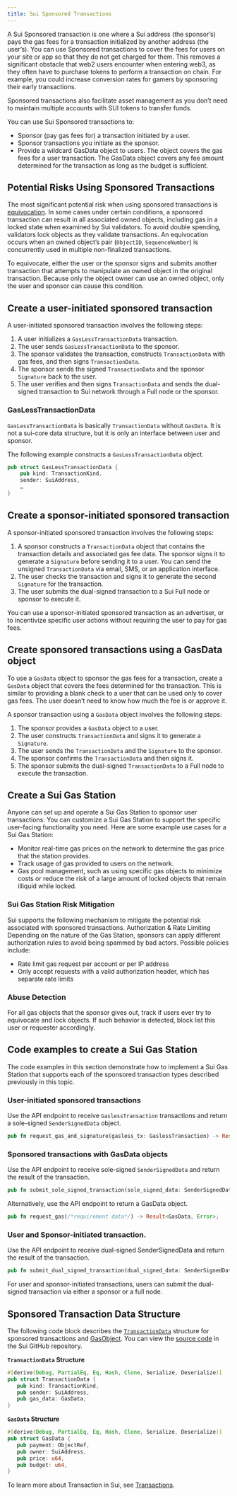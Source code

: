 ```yaml
---
title: Sui Sponsored Transactions
---
```


A Sui Sponsored transaction is one where a Sui address (the sponsor’s) pays the gas fees for a transaction initialized by another address (the user’s). You can use Sponsored transactions to cover the fees for users on your site or app so that they do not get charged for them. This removes a significant obstacle that web2 users encounter when entering web3, as they often have to purchase tokens to perform a transaction on chain. For example, you could increase conversion rates for gamers by sponsoring their early transactions.

Sponsored transactions also facilitate asset management as you don’t need to maintain multiple accounts with SUI tokens to transfer funds.

You can use Sui Sponsored transactions to:
 * Sponsor (pay gas fees for) a transaction initiated by a user.
 * Sponsor transactions you initiate as the sponsor.
 * Provide a wildcard GasData object to users. The object covers the gas fees for a user transaction. The GasData object covers any fee amount determined for the transaction as long as the budget is sufficient.

## Potential Risks Using Sponsored Transactions

The most significant potential risk when using sponsored transactions is [equivocation](../learn/sui-glossary#equivocation). In some cases under certain conditions, a sponsored transaction can result in all associated owned objects, including gas in a locked state when examined by Sui validators. To avoid double spending, validators lock objects as they validate transactions. An equivocation occurs when an owned object’s pair (`ObjectID`, `SequenceNumber`) is concurrently used in multiple non-finalized transactions.

To equivocate, either the user or the sponsor signs and submits another transaction that attempts to manipulate an owned object in the original transaction. Because only the object owner can use an owned object, only the user and sponsor can cause this condition.

## Create a user-initiated sponsored transaction

A user-initiated sponsored transaction involves the following steps:

 1. A user initializes a `GasLessTransactionData` transaction.
 1. The user sends `GasLessTransactionData` to the sponsor.
 1. The sponsor validates the transaction, constructs `TransactionData` with gas fees, and then signs `TransactionData`.
 1. The sponsor sends the signed `TransactionData` and the sponsor `Signature` back to the user.
 1. The user verifies and then signs `TransactionData` and sends the dual-signed transaction to Sui network through a Full node or the sponsor.

### GasLessTransactionData

`GasLessTransactionData` is basically `TransactionData` without `GasData`. It is not a sui-core data structure, but it is only an interface between user and sponsor.

The following example constructs a `GasLessTransactionData`  object.

```rust
pub struct GasLessTransactionData {
    pub kind: TransactionKind,
    sender: SuiAddress,
    …
}
```

## Create a sponsor-initiated sponsored transaction  

A sponsor-initiated sponsored transaction involves the following steps:
 1. A sponsor constructs a `TransactionData` object that contains the transaction details and associated gas fee data. The sponsor signs it to generate a `Signature` before sending it to a user. You can send the unsigned `TransactionData` via email, SMS, or an application interface.
 1. The user checks the transaction and signs it to generate the second `Signature` for the transaction.
 1. The user submits the dual-signed transaction to a Sui Full node or sponsor to execute it.

You can use a sponsor-initiated sponsored transaction as an advertiser, or to incentivize specific user actions without requiring the user to pay for gas fees.

## Create sponsored transactions using a GasData object

To use a `GasData` object to sponsor the gas fees for a transaction, create a `GasData` object that covers the fees determined for the transaction. This is similar to providing a blank check to a user that can be used only to cover gas fees. The user doesn’t need to know how much the fee is or approve it.

 A sponsor transaction using a `GasData` object involves the following steps:
 1. The sponsor provides a `GasData` object to a user.
 1. The user constructs `TransactionData` and signs it to generate a `Signature`.
 1. The user sends the `TransactionData` and the `Signature` to the sponsor.
 1. The sponsor confirms the `TransactionData` and then signs it.
 1. The sponsor submits the dual-signed `TransactionData` to a Full node to execute the transaction.

## Create a Sui Gas Station

Anyone can set up and operate a Sui Gas Station to sponsor user transactions. You can customize a Sui Gas Station to support the specific user-facing functionality you need. Here are some example use cases for a Sui Gas Station:
 * Monitor real-time gas prices on the network to determine the gas price that the station provides.
 * Track usage of gas provided to users on the network.
 * Gas pool management, such as using specific gas objects to minimize costs or reduce the risk of a large amount of locked objects that remain illiquid while locked.

### Sui Gas Station Risk Mitigation

Sui supports the following mechanism to mitigate the potential risk associated with sponsored transactions.
Authorization & Rate Limiting
Depending on the nature of the Gas Station, sponsors can apply different authorization rules to avoid being spammed by bad actors. Possible policies include:
 * Rate limit gas request per account or per IP address
 * Only accept requests with a valid authorization header, which has separate rate limits

### Abuse Detection

For all gas objects that the sponsor gives out, track if users ever try to equivocate and lock objects. If such behavior is detected, block list this user or requester accordingly.

## Code examples to create a Sui Gas Station

The code examples in this section demonstrate how to implement a Sui Gas Station that supports each of the sponsored transaction types described previously in this topic.

### User-initiated sponsored transactions

Use the API endpoint to receive `GaslessTransaction` transactions and return a sole-signed `SenderSignedData` object.

```rust
pub fn request_gas_and_signature(gasless_tx: GaslessTransaction) -> Result<SenderSignedData, Error>;
```

### Sponsored transactions with GasData objects

Use the API endpoint to receive sole-signed `SenderSignedData` and return the result of the transaction.

```rust
pub fn submit_sole_signed_transaction(sole_signed_data: SenderSignedData) -> Result<(Transaction, CertifiedTransactionEffects), Error>;
```

Alternatively, use the API endpoint to return a GasData object.

```rust
pub fn request_gas(/*requirement data*/) -> Result<GasData, Error>;
```

### User and Sponsor-initiated transaction.

Use the API endpoint to receive dual-signed SenderSignedData and return the result of the transaction.

```rust
pub fn submit_dual_signed_transaction(dual_signed_data: SenderSignedData) -> Result<(Transaction, CertifiedTransactionEffects), Error>;
```

For user and sponsor-initiated transactions, users can submit the dual-signed transaction via either a sponsor or a full node.

## Sponsored Transaction Data Structure

The following code block describes the [`TransactionData`](https://github.com/MystenLabs/sui/blob/main/crates/sui-types/src/messages.rs#L999) structure for sponsored transactions and [GasObject](https://github.com/MystenLabs/sui/blob/main/crates/sui-types/src/messages.rs#L982). You can view the [source code](https://github.com/MystenLabs/sui/blob/main/crates/sui-types/src/messages.rs) in the Sui GitHub repository.

**`TransactionData` Structure**
```rust
#[derive(Debug, PartialEq, Eq, Hash, Clone, Serialize, Deserialize)]
pub struct TransactionData {
   pub kind: TransactionKind,
   pub sender: SuiAddress,
   pub gas_data: GasData,
}
```

**`GasData` Structure**
```rust
#[derive(Debug, PartialEq, Eq, Hash, Clone, Serialize, Deserialize)]
pub struct GasData {
   pub payment: ObjectRef,
   pub owner: SuiAddress,
   pub price: u64,
   pub budget: u64,
}
```

To learn more about Transaction in Sui, see [Transactions](../learn/transactions.md).
